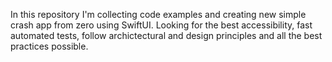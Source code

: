 In this repository I'm collecting code examples and creating new simple crash app from zero using SwiftUI.
Looking for the best accessibility, fast automated tests, follow archictectural and design principles and all the best practices possible.

